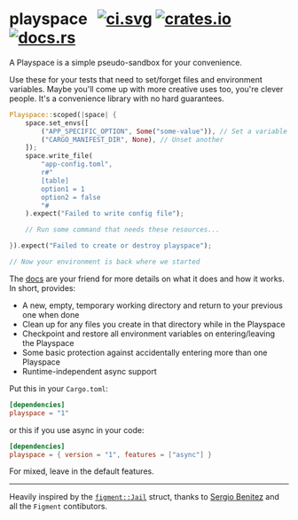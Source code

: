 # playspace &thinsp; [![ci.svg]][ci] [![crates.io]][crate] [![docs.rs]][docs]

[ci.svg]: https://github.com/jmaargh/playspace/workflows/CI/badge.svg
[ci]: https://github.com/jmaargh/playspace/actions
[crates.io]: https://img.shields.io/crates/v/playspace.svg
[crate]: https://crates.io/crates/playspace
[docs.rs]: https://docs.rs/playspace/badge.svg
[docs]: https://docs.rs/playspace

A Playspace is a simple pseudo-sandbox for your convenience.

Use these for your tests that need to set/forget files and environment
variables. Maybe you'll come up with more creative uses too, you're clever
people. It's a convenience library with no hard guarantees.

```rust
Playspace::scoped(|space| {
    space.set_envs([
        ("APP_SPECIFIC_OPTION", Some("some-value")), // Set a variable
        ("CARGO_MANIFEST_DIR", None), // Unset another
    ]);
    space.write_file(
        "app-config.toml",
        r#"
        [table]
        option1 = 1
        option2 = false
        "#
    ).expect("Failed to write config file");

    // Run some command that needs these resources...

}).expect("Failed to create or destroy playspace");

// Now your environment is back where we started
```

The [docs][docs] are your friend for more details on what it does and how it works. In short, provides:

 - A new, empty, temporary working directory and return to your previous one when done
 - Clean up for any files you create in that directory while in the Playspace
 - Checkpoint and restore all environment variables on entering/leaving the Playspace
 - Some basic protection against accidentally entering more than one Playspace
 - Runtime-independent async support

Put this in your `Cargo.toml`:

```toml
[dependencies]
playspace = "1"
```

or this if you use async in your code:

```toml
[dependencies]
playspace = { version = "1", features = ["async"] }
```

For mixed, leave in the default features.

---

Heavily inspired by the [`figment::Jail`](https://docs.rs/figment/latest/figment/struct.Jail.html)
struct, thanks to [Sergio Benitez](https://github.com/SergioBenitez/) and all the `Figment` contibutors.
